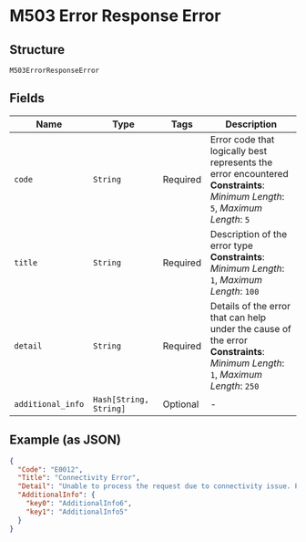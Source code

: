 
# M503 Error Response Error

## Structure

`M503ErrorResponseError`

## Fields

| Name | Type | Tags | Description |
|  --- | --- | --- | --- |
| `code` | `String` | Required | Error code that logically best represents the error encountered<br>**Constraints**: *Minimum Length*: `5`, *Maximum Length*: `5` |
| `title` | `String` | Required | Description of the error type<br>**Constraints**: *Minimum Length*: `1`, *Maximum Length*: `100` |
| `detail` | `String` | Required | Details of the error that can help under the cause of the error<br>**Constraints**: *Minimum Length*: `1`, *Maximum Length*: `250` |
| `additional_info` | `Hash[String, String]` | Optional | - |

## Example (as JSON)

```json
{
  "Code": "E0012",
  "Title": "Connectivity Error",
  "Detail": "Unable to process the request due to connectivity issue. Please retry after sometime. If the  problem persists contact support",
  "AdditionalInfo": {
    "key0": "AdditionalInfo6",
    "key1": "AdditionalInfo5"
  }
}
```

